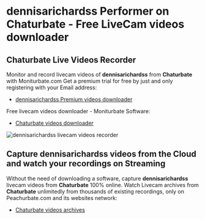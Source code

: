 # dennisarichardss Performer on Chaturbate - Free LiveCam videos downloader

## Chaturbate Live Videos Recorder

Monitor and record livecam videos of **dennisarichardss** from **Chaturbate** with Moniturbate.com
Get a premium trial for free by just and only registering with your Email address:
* [dennisarichardss Premium videos downloader](https://moniturbate.com/request-demo-licence-key.html)

Free livecam videos downloader - Moniturbate Software:
* [Chaturbate videos downloader](https://moniturbate.com/moniturbate-download-software.html)

![dennisarichardss livecam videos recorder](https://peachurnet.com/templates/moniturbate-software.png)


## Capture dennisarichardss videos from the Cloud and watch your recordings on Streaming

Without the need of downloading a software, capture **dennisarichardss** livecam videos from **Chaturbate** 100% online.
Watch Livecam archives from **Chaturbate** unlimitedly from thousands of existing recordings, only on Peachurbate.com and its websites network:
* [Chaturbate videos archives](https://peachurnet.com/)